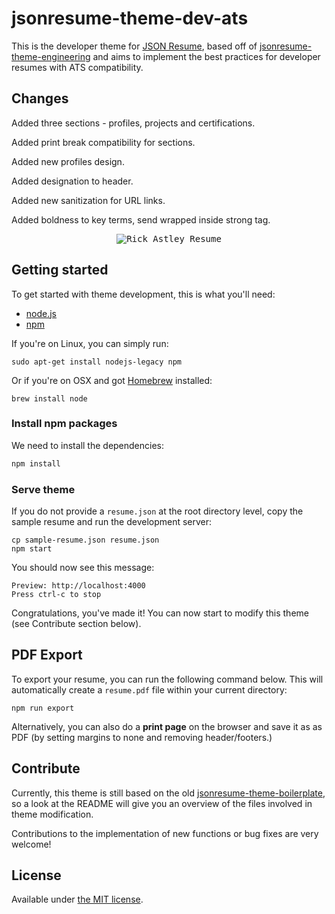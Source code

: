 # jsonresume-theme-dev-ats 

This is the developer theme for [JSON Resume](http://jsonresume.org/), based off of [jsonresume-theme-engineering](https://www.npmjs.org/package/jsonresume-theme-engineering) and aims to implement the best practices for developer resumes with ATS compatibility.

## Changes

Added three sections - profiles, projects and certifications.

Added print break compatibility for sections.

Added new profiles design.

Added designation to header.

Added new sanitization for URL links.

Added boldness to key terms, send wrapped inside strong tag.



<p align="center">
  <kbd>
    <img src="https://github.com/asqrzk/jsonresume-theme-dev-ats/blob/main/resume.png?raw=true" alt="Rick Astley Resume"/>
  </kbd>
</p>

## Getting started

To get started with theme development, this is what you'll need:

- [node.js](http://howtonode.org/how-to-install-nodejs)
- [npm](http://howtonode.org/introduction-to-npm)

If you're on Linux, you can simply run:

```
sudo apt-get install nodejs-legacy npm
```

Or if you're on OSX and got [Homebrew](http://brew.sh/) installed:

```
brew install node
```


### Install npm packages

We need to install the dependencies:

```bash
npm install
```

### Serve theme

If you do not provide a `resume.json` at the root directory level, copy the sample resume and run the development server:

```
cp sample-resume.json resume.json
npm start
```

You should now see this message:

```
Preview: http://localhost:4000
Press ctrl-c to stop
```

Congratulations, you've made it! You can now start to modify this theme (see Contribute section below).

## PDF Export
To export your resume, you can run the following command below. This will automatically create a `resume.pdf` file within your current directory:

```
npm run export
```

Alternatively, you can also do a **print page** on the browser and save it as as PDF (by setting margins to none and removing header/footers.)

## Contribute

Currently, this theme is still based on the old [jsonresume-theme-boilerplate](https://github.com/jsonresume/jsonresume-theme-boilerplate), so a look at the README will give you an overview of the files involved in theme modification.

Contributions to the implementation of new functions or bug fixes are very welcome!

## License

Available under [the MIT license](http://mths.be/mit).
